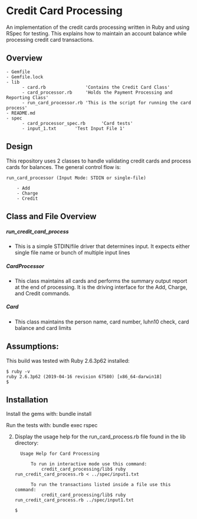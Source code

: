 
# Credit Card Processing

An implementation of the credit cards processing written in Ruby and using RSpec for testing. This explains how to maintain an account balance while processing credit card transactions.


## Overview
  ```
  - Gemfile  
  - Gemfile.lock  
  - lib
        - card.rb               'Contains the Credit Card Class'
        - card_processor.rb     'Holds the Payment Processing and Reporting Class'
        - run_card_processor.rb 'This is the script for running the card process'
  - README.md  
  - spec  
        - card_processor_spec.rb      'Card tests'
        - input_1.txt       'Test Input File 1'
  ```

## Design

This repository uses 2 classes to handle validating credit cards and process cards for balances. The general control flow is:

    run_card_processor (Input Mode: STDIN or single-file)
        
        - Add     
        - Charge  
        - Credit 

## Class and File Overview

##### run_credit_card_process

- This is a simple STDIN/file driver that determines input. It expects either single file name or bunch of multiple input lines 

##### CardProcessor
        
- This class maintains all cards and performs the summary output report at the end of processing. It is the driving interface for the Add, Charge, and Credit commands.

##### Card

- This class maintains the person name, card number, luhn10 check, card balance and card limits


## Assumptions:

This build was tested with Ruby 2.6.3p62 installed:

``` 
$ ruby -v
ruby 2.6.3p62 (2019-04-16 revision 67580) [x86_64-darwin18]
$
```


## Installation

  Install the gems with: bundle install


 Run the tests with: bundle exec rspec


2. Display the usage help for the run_card_process.rb file found in the lib directory: 

    ```
      Usage Help for Card Processing

          To run in interactive mode use this command:
              credit_card_processing/lib$ ruby run_credit_card_process.rb < ../spec/input1.txt        

          To run the transactions listed inside a file use this command:
              credit_card_processing/lib$ ruby run_credit_card_process.rb ../spec/input1.txt        

    $
    ```

